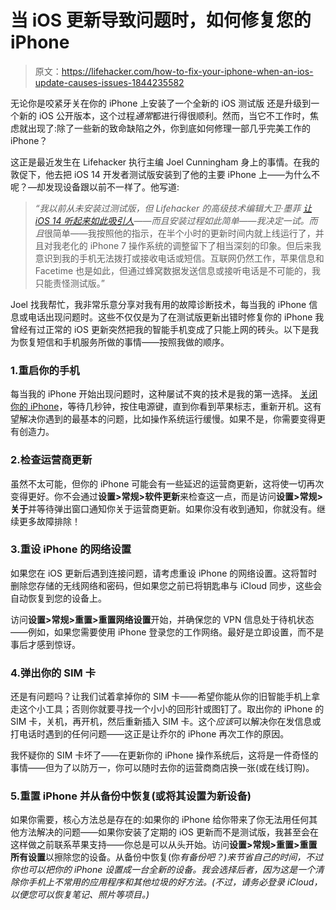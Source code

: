 # 当 iOS 更新导致问题时，如何修复您的 iPhone

> 原文：<https://lifehacker.com/how-to-fix-your-iphone-when-an-ios-update-causes-issues-1844235582>

无论你是咬紧牙关在你的 iPhone 上安装了一个全新的 iOS 测试版 还是升级到一个新的 iOS 公开版本，这个过程*通常*都进行得很顺利。然而，当它不工作时，焦虑就出现了:除了一些新的致命缺陷之外，你到底如何修理一部几乎完美工作的 iPhone？



这正是最近发生在 Lifehacker 执行主编 Joel Cunningham 身上的事情。在我的敦促下，他去把 iOS 14 开发者测试版安装到了他的主要 iPhone 上——为什么不呢？—却发现设备跟以前不一样了。他写道:

> *“我以前从未安装过测试版，但 Lifehacker 的高级技术编辑大卫·墨菲* [*让 iOS 14 听起来如此吸引人*](https://lifehacker.com/how-to-enable-the-14-best-hidden-features-of-ios-14-1844180800)*——而且安装过程如此简单——我决定一试。而且*很简单——我按照他的指示，在半个小时的更新时间内就上线运行了，并且对我老化的 iPhone 7 操作系统的调整留下了相当深刻的印象。但后来我意识到我的手机无法拨打或接收电话或短信。互联网仍然工作，苹果信息和 Facetime 也是如此，但通过蜂窝数据发送信息或接听电话是不可能的，我只能责怪测试版。”

Joel 找我帮忙，我非常乐意分享对我有用的故障诊断技术，每当我的 iPhone 信息或电话出现问题时。这些不仅仅是为了在测试版更新出错时修复你的 iPhone 我曾经有过正常的 iOS 更新突然把我的智能手机变成了只能上网的砖头。以下是我为恢复短信和手机服务所做的事情——按照我做的顺序。

### 1.重启你的手机

每当我的 iPhone 开始出现问题时，这种屡试不爽的技术是我的第一选择。 [关闭你的 iPhone](https://lifehacker.com/how-to-shut-down-an-unresponsive-iphone-1836189989)，等待几秒钟，按住电源键，直到你看到苹果标志，重新开机。这有望解决你遇到的最基本的问题，比如操作系统运行缓慢。如果不是，你需要变得更有创造力。

### 2.检查运营商更新

虽然不太可能，但你的 iPhone 可能会有一些延迟的运营商更新，这将使一切再次变得更好。你不会通过**设置>常规>软件更新**来检查这一点，而是访问**设置>常规>关于**并等待弹出窗口通知你关于运营商更新。如果你没有收到通知，你就没有。继续更多故障排除！

### 3.重设 iPhone 的网络设置

如果您在 iOS 更新后遇到连接问题，请考虑重设 iPhone 的网络设置。这将暂时删除您存储的无线网络和密码，但如果您之前已将钥匙串与 iCloud 同步，这些会自动恢复到您的设备上。

访问**设置>常规>重置>重置网络设置**开始，并确保您的 VPN 信息处于待机状态——例如，如果您需要使用 iPhone 登录您的工作网络。最好是立即设置，而不是事后才感到惊讶。

### 4.弹出你的 SIM 卡

还是有问题吗？让我们试着拿掉你的 SIM 卡——希望你能从你的旧智能手机上拿走这个小工具；否则你就要寻找一个小小的回形针或图钉了。取出你的 iPhone 的 SIM 卡，关机，再开机，然后重新插入 SIM 卡。这个*应该*可以解决你在发信息或打电话时遇到的任何问题——这正是让乔尔的 iPhone 再次工作的原因。

我怀疑你的 SIM 卡坏了——在更新你的 iPhone 操作系统后，这将是一件奇怪的事情——但为了以防万一，你可以随时去你的运营商商店换一张(或在线订购)。

### 5.重置 iPhone 并从备份中恢复(或将其设置为新设备)

如果你需要，核心方法总是存在的:如果你的 iPhone 给你带来了你无法用任何其他方法解决的问题——如果你安装了定期的 iOS 更新而不是测试版，我甚至会在这样做之前联系苹果支持——你总是可以从头开始。访问**设置>常规>重置>重置所有设置**以擦除您的设备。从备份中恢复(你*有备份吧？)来节省自己的时间，不过你也可以把你的 iPhone 设置成一台全新的设备。我会选择后者，因为这是一个清除你手机上不常用的应用程序和其他垃圾的好方法。(不过，请务必登录 iCloud，以便您可以恢复笔记、照片等项目。)*